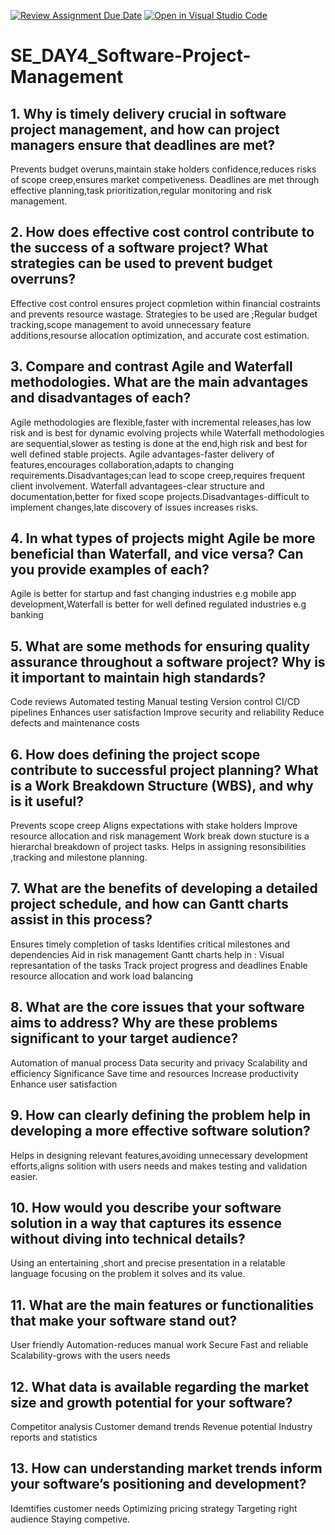 [![Review Assignment Due Date](https://classroom.github.com/assets/deadline-readme-button-22041afd0340ce965d47ae6ef1cefeee28c7c493a6346c4f15d667ab976d596c.svg)](https://classroom.github.com/a/9pw6JKcu)
[![Open in Visual Studio Code](https://classroom.github.com/assets/open-in-vscode-2e0aaae1b6195c2367325f4f02e2d04e9abb55f0b24a779b69b11b9e10269abc.svg)](https://classroom.github.com/online_ide?assignment_repo_id=18477812&assignment_repo_type=AssignmentRepo)
# SE_DAY4_Software-Project-Management
## 1. Why is timely delivery crucial in software project management, and how can project managers ensure that deadlines are met?
Prevents budget overuns,maintain stake holders confidence,reduces risks of scope creep,ensures market competiveness.
Deadlines are met through effective planning,task prioritization,regular monitoring and risk management.
## 2. How does effective cost control contribute to the success of a software project? What strategies can be used to prevent budget overruns?
Effective cost control ensures project copmletion within financial costraints and prevents resource wastage.
Strategies to be used are ;Regular budget tracking,scope management to avoid unnecessary feature additions,resourse allocation optimization, and accurate cost estimation.
## 3. Compare and contrast Agile and Waterfall methodologies. What are the main advantages and disadvantages of each?
Agile methodologies are flexible,faster with incremental releases,has low risk and is best for dynamic evolving projects while Waterfall methodologies are sequential,slower as testing is done at the end,high risk and best for well defined stable projects.
Agile advantages-faster delivery of features,encourages collaboration,adapts to changing requirements.Disadvantages;can lead to scope creep,requires frequent client involvement.
Waterfall advantagees-clear structure and documentation,better for fixed scope projects.Disadvantages-difficult to implement changes,late discovery of issues increases risks.
## 4. In what types of projects might Agile be more beneficial than Waterfall, and vice versa? Can you provide examples of each?
Agile is better for startup and fast changing industries e.g mobile app development,Waterfall is better for well defined regulated industries e.g banking
## 5. What are some methods for ensuring quality assurance throughout a software project? Why is it important to maintain high standards?
Code reviews
Automated testing
Manual testing
Version control
CI/CD pipelines
Enhances user satisfaction
Improve security and reliability 
Reduce defects and maintenance costs 

## 6. How does defining the project scope contribute to successful project planning? What is a Work Breakdown Structure (WBS), and why is it useful?
Prevents scope creep
Aligns expectations with stake holders
Improve resource allocation and risk management
Work break down stucture is a hierarchal breakdown of project tasks.
Helps in assigning resonsibilities ,tracking and milestone planning.

## 7. What are the benefits of developing a detailed project schedule, and how can Gantt charts assist in this process?
Ensures timely completion of tasks
Identifies critical milestones and dependencies
Aid in risk management
Gantt charts help in :
Visual represantation of the tasks 
Track project progress and deadlines
Enable resource allocation and work load balancing


## 8. What are the core issues that your software aims to address? Why are these problems significant to your target audience?
Automation of manual process
Data security and privacy
Scalability and efficiency
Significance 
Save time and resources
Increase productivity
Enhance user satisfaction

## 9. How can clearly defining the problem help in developing a more effective software solution?
Helps in designing relevant features,avoiding unnecessary development efforts,aligns solition with users needs and makes testing and validation easier.
## 10. How would you describe your software solution in a way that captures its essence without diving into technical details?
Using an entertaining ,short and precise presentation in a relatable language focusing on the problem it solves and its value.

## 11. What are the main features or functionalities that make your software stand out?
User friendly
Automation-reduces manual work
Secure
Fast and reliable
Scalability-grows with the users needs

## 12. What data is available regarding the market size and growth potential for your software?
Competitor analysis
Customer demand trends
Revenue potential
Industry reports and statistics
## 13. How can understanding market trends inform your software’s positioning and development?
Idemtifies customer needs 
Optimizing pricing strategy
Targeting right audience
Staying competive.
